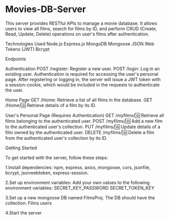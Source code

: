 # Movies-DB-Server
This server provides RESTful APIs to manage a movie database. 
It allows users to view all films, search for films by ID, and perform CRUD (Create, Read, Update, Delete) 
operations on user's films after authentication.

Technologies Used
Node.js
Express.js
MongoDB
Mongoose
JSON Web Tokens (JWT)
Bcrypt


Endpoints

Authentication
POST /register: Register a new user.
POST /login: Log in an existing user.
Authentication is required for accessing the user's personal page.
After registering or logging in, the server will issue a JWT token with a session-cockie, which would be included in the
requests to authenticate the user.

Home Page
GET /Home: Retrieve a list of all films in the database.
GET /Home/:id: Retrieve details of a film by its ID.


User's Personal Page (Requires Authentication)
GET /myfilms/:id: Retrieve all films belonging to the authenticated user.
POST /myfilms/:id: Add a new film to the authenticated user's collection.
PUT /myfilms/:id: Update details of a film owned by the authenticated user.
DELETE /myfilms/:id: Delete a film from the authenticated user's collection by its ID.

Getting Started

To get started with the server, follow these steps:

1.Install dependencies:
npm, express, axios, mongoose, cors, jsonfile, bcrypt, jsonwebtoken, express-session.

2.Set up environment variables:
Add your own values to the following environment variables:
SECRET_KEY_PASSWORD
SECRET_TOKEN_KEY

3.Set up a new mongoose DB named FilmsProj. The DB should have the collection:
Films
users 

4.Start the server
